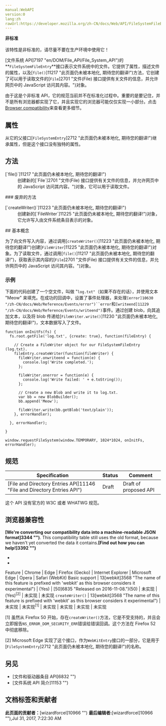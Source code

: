 ```yaml
---
manual:WebAPI
version:0
lang:zh
rawUrl:https://developer.mozilla.org/zh-CN/docs/Web/API/FileSystemFileEntry
---
```






**非标准**<br></br>该特性是非标准的，请尽量不要在生产环境中使用它！





[文件系统 API]7197 "en/DOM/File_API/File_System_API")的**`FileSystemFileEntry`**接口表示文件系统中的文件。它提供了属性，描述文件的属性，以及[`file()`]11217 "此页面仍未被本地化, 期待您的翻译!")方法，它创建了可以用于读取文件的[`File`]2701 "文件(File) 接口提供有关文件的信息，并允许网页中的 JavaScript 访问其内容。")对象。



由于这是个非标准 API，它的规范当前并不在标准化过程中。重要的是要记住，并不是所有浏览器都实现了它，并且实现它的浏览器可能仅仅实现一小部分。点击[Browser compatibility](%2713#Browser_compatibility "")来查看更多细节。



## 属性<a name="属性"></a>


从它的父接口[`FileSystemEntry`]2712 "此页面仍未被本地化, 期待您的翻译!")继承属性，但是这个接口没有独特的属性。


## 方法<a name="方法"></a>
<dl><dt>[`file()`]11217 "此页面仍未被本地化, 期待您的翻译!")</dt><dd>创建新的[`File`]2701 "文件(File) 接口提供有关文件的信息，并允许网页中的 JavaScript 访问其内容。")对象，它可以用于读取文件。</dd></dl>
### 废弃的方法<a name="basic_concepts"></a>
<dl><dt>[`createWriter()`]11223 "此页面仍未被本地化, 期待您的翻译!")<i></i></dt><dd>创建新的[`FileWriter`]11225 "此页面仍未被本地化, 期待您的翻译!")对象，它允许写入由文件系统条目表示的对象。</dd></dl>
## 基本概念<a name="basic_concepts"></a>


为了向文件写入内容，通过调用[`createWriter()`]11223 "此页面仍未被本地化, 期待您的翻译!")创建[`FileWriter`]11225 "此页面仍未被本地化, 期待您的翻译!")对象。为了读取文件，通过调用[`file()`]11217 "此页面仍未被本地化, 期待您的翻译!")，获取表示其内容的[`File`]2701 "文件(File) 接口提供有关文件的信息，并允许网页中的 JavaScript 访问其内容。")对象。


### 示例<a name="example"></a>


下面的代码创建了一个空文件，叫做 &quot;`log.txt"`（如果不存在的话），并使用文本 &quot;Meow&quot; 来填充。在成功的回调中，设置了事件处理器，来处理`[error]10630 "/zh-CN/docs/Web/Reference/Events/error")``error`和`[writeend]11229 "/zh-CN/docs/Web/Reference/Events/writeend")`事件。通过创建 blob，向其追加文本，以及将 blob 传递给[`FileWriter.write()`]11230 "此页面仍未被本地化, 期待您的翻译!")，文本数据写入了文件。


```
function onInitFs(fs) {
  fs.root.getFile('log.txt', {create: true}, function(fileEntry) {

    // Create a FileWriter object for our FileSystemFileEntry (log.txt).
    fileEntry.createWriter(function(fileWriter) {
      fileWriter.onwriteend = function(e) {
        console.log('Write completed.');
      };

      fileWriter.onerror = function(e) {
        console.log('Write failed: ' + e.toString());
      };

      // Create a new Blob and write it to log.txt.
      var bb = new BlobBuilder();
      bb.append('Meow');
      
      fileWriter.write(bb.getBlob('text/plain'));
    }, errorHandler);

  }, errorHandler);

}

window.requestFileSystem(window.TEMPORARY, 1024*1024, onInitFs, errorHandler);
```

## 规范<a name="规范"></a>
Specification | Status | Comment 
 ---  |  ---  |  ---  | 
[File and Directory Entries API]11146 "File and Directory Entries API") | Draft | Draft of proposed API 



这个 API 没有官方的 W3C 或者 WHATWG 规范。


## 浏览器兼容性<a name="Browser_compatibility"></a>


**[We&#39;re converting our compatibility data into a machine-readable JSON format]3344 "")**. This compatibility table still uses the old format, because we haven&#39;t yet converted the data it contains.**[Find out how you can help!]3392 "")**


* 
* 
Feature | Chrome | Edge | Firefox (Gecko) | Internet Explorer | Microsoft Edge | Opera | Safari (WebKit) 
Basic support | 13[webkit]3568 "The name of this feature is prefixed with 'webkit' as this browser considers it experimental") | (Yes) | [50]6835 "Released on 2016-11-08.")(50) | 未实现 | (Yes)<sup>[2]</sup> | 未实现 | 未实现 
`createWriter()` | 13[webkit]3568 "The name of this feature is prefixed with 'webkit' as this browser considers it experimental") | 未实现 | 未实现<sup>[1]</sup> | 未实现 | 未实现 | 未实现 | 未实现 





[1] 虽然从 Firefox 50 开始，存在`createWriter()`方法，它是不受支持的，并且会立即报告`NS_ERROR_DOM_SECURITY_ERR`错误给错误回调。这个方法在 Firefox 52 中彻底移除。



[2] Microsoft Edge 实现了这个接口，作为`WebKitEntry`接口的一部分，它是用于[`FileSystemEntry`]2712 "此页面仍未被本地化, 期待您的翻译!")的名称。


## 另见<a name="另见"></a>

* [文件和驱动器条目 API]6832 "")
* [文件系统 API 简介]11153 "")



## 文档标签和贡献者
**此页面的贡献者：**[wizardforcel]10966 "")
**最后编辑者:**[wizardforcel]10966 ""),<time>Jul 31, 2017, 7:22:30 AM</time>


